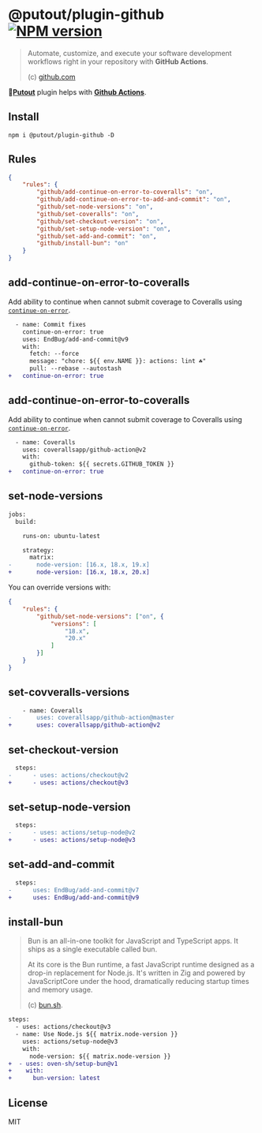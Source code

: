 # @putout/plugin-github [![NPM version][NPMIMGURL]][NPMURL]

[NPMIMGURL]: https://img.shields.io/npm/v/@putout/plugin-github.svg?style=flat&longCache=true
[NPMURL]: https://npmjs.org/package/@putout/plugin-github "npm"

> Automate, customize, and execute your software development workflows right in your repository with **GitHub Actions**.
>
> (c) [github.com](https://docs.github.com/en/actions)

🐊[**Putout**](https://github.com/coderaiser/putout) plugin helps with [**Github Actions**](https://github.com/features/actions).

## Install

```
npm i @putout/plugin-github -D
```

## Rules

```json
{
    "rules": {
        "github/add-continue-on-error-to-coveralls": "on",
        "github/add-continue-on-error-to-add-and-commit": "on",
        "github/set-node-versions": "on",
        "github/set-coveralls": "on",
        "github/set-checkout-version": "on",
        "github/set-setup-node-version": "on",
        "github/set-add-and-commit": "on",
        "github/install-bun": "on"
    }
}
```

## add-continue-on-error-to-coveralls

Add ability to continue when cannot submit coverage to Coveralls using [`continue-on-error`](https://docs.github.com/en/actions/using-workflows/workflow-syntax-for-github-actions#jobsjob_idstepscontinue-on-error).

```diff
  - name: Commit fixes
    continue-on-error: true
    uses: EndBug/add-and-commit@v9
    with:
      fetch: --force
      message: "chore: ${{ env.NAME }}: actions: lint ☘️"
      pull: --rebase --autostash
+   continue-on-error: true
```

## add-continue-on-error-to-coveralls

Add ability to continue when cannot submit coverage to Coveralls using [`continue-on-error`](https://docs.github.com/en/actions/using-workflows/workflow-syntax-for-github-actions#jobsjob_idstepscontinue-on-error).

```diff
  - name: Coveralls
    uses: coverallsapp/github-action@v2
    with:
      github-token: ${{ secrets.GITHUB_TOKEN }}
+   continue-on-error: true
```

## set-node-versions

```diff
jobs:
  build:

    runs-on: ubuntu-latest

    strategy:
      matrix:
-       node-version: [16.x, 18.x, 19.x]
+       node-version: [16.x, 18.x, 20.x]
```

You can override versions with:

```json
{
    "rules": {
        "github/set-node-versions": ["on", {
            "versions": [
                "18.x",
                "20.x"
            ]
        }]
    }
}
```

## set-covveralls-versions

```diff
    - name: Coveralls
-       uses: coverallsapp/github-action@master
+       uses: coverallsapp/github-action@v2
```

## set-checkout-version

```diff
  steps:
-      - uses: actions/checkout@v2
+      - uses: actions/checkout@v3
```

## set-setup-node-version

```diff
  steps:
-      - uses: actions/setup-node@v2
+      - uses: actions/setup-node@v3
```

## set-add-and-commit

```diff
  steps:
-      uses: EndBug/add-and-commit@v7
+      uses: EndBug/add-and-commit@v9
```

## install-bun

> Bun is an all-in-one toolkit for JavaScript and TypeScript apps. It ships as a single executable called bun.
>
> At its core is the Bun runtime, a fast JavaScript runtime designed as a drop-in replacement for Node.js. It's written in Zig and powered by JavaScriptCore under the hood, dramatically reducing startup times and memory usage.
>
> (c) [bun.sh](https://bun.sh).

```diff
steps:
  - uses: actions/checkout@v3
  - name: Use Node.js ${{ matrix.node-version }}
    uses: actions/setup-node@v3
    with:
      node-version: ${{ matrix.node-version }}
+  - uses: oven-sh/setup-bun@v1
+    with:
+      bun-version: latest
```

## License

MIT
